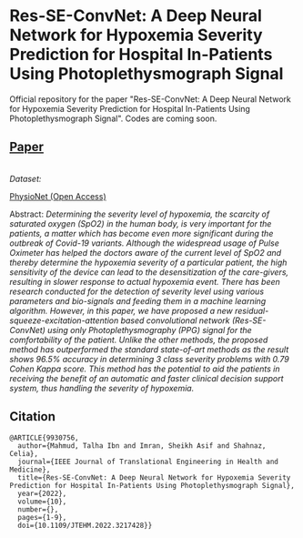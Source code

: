 
# Res-SE-ConvNet: A Deep Neural Network for Hypoxemia Severity Prediction for Hospital In-Patients Using Photoplethysmograph Signal
Official repository for the paper "Res-SE-ConvNet: A Deep Neural Network for Hypoxemia Severity Prediction for Hospital In-Patients Using Photoplethysmograph Signal". Codes are coming soon.

## [Paper][paper]
[paper]: https://ieeexplore.ieee.org/document/9930756

<br>
<i>Dataset:</i>

[PhysioNet (Open Access)][data]

[data]: https://doi.org/10.13026/C2208R


Abstract: <i>Determining the severity level of hypoxemia, the scarcity of saturated oxygen (SpO2) in the human body, is very important for the patients, a matter which has become even more significant during the outbreak of Covid-19 variants. Although the widespread usage of Pulse Oximeter has helped the doctors aware of the current level of SpO2 and thereby determine the hypoxemia severity of a particular patient, the high sensitivity of the device can lead to the desensitization of the care-givers, resulting in slower response to actual hypoxemia event. There has been research conducted for the detection of severity level using various parameters and bio-signals and feeding them in a machine learning algorithm. However, in this paper, we have proposed a new residual-squeeze-excitation-attention based convolutional network (Res-SE-ConvNet) using only Photoplethysmography (PPG) signal for the comfortability of the patient. Unlike the other methods, the proposed method has outperformed the standard state-of-art methods as the result shows 96.5% accuracy in determining 3 class severity problems with 0.79 Cohen Kappa score. This method has the potential to aid the patients in receiving the benefit of an automatic and faster clinical decision support system, thus handling the severity of hypoxemia.</i>

## Citation
```
@ARTICLE{9930756,
  author={Mahmud, Talha Ibn and Imran, Sheikh Asif and Shahnaz, Celia},
  journal={IEEE Journal of Translational Engineering in Health and Medicine}, 
  title={Res-SE-ConvNet: A Deep Neural Network for Hypoxemia Severity Prediction for Hospital In-Patients Using Photoplethysmograph Signal}, 
  year={2022},
  volume={10},
  number={},
  pages={1-9},
  doi={10.1109/JTEHM.2022.3217428}}
```
